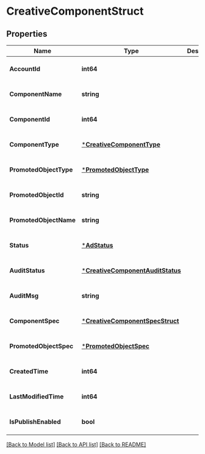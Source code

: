 # CreativeComponentStruct

## Properties
Name | Type | Description | Notes
------------ | ------------- | ------------- | -------------
**AccountId** | **int64** |  | [optional] [default to null]
**ComponentName** | **string** |  | [optional] [default to null]
**ComponentId** | **int64** |  | [optional] [default to null]
**ComponentType** | [***CreativeComponentType**](CreativeComponentType.md) |  | [optional] [default to null]
**PromotedObjectType** | [***PromotedObjectType**](PromotedObjectType.md) |  | [optional] [default to null]
**PromotedObjectId** | **string** |  | [optional] [default to null]
**PromotedObjectName** | **string** |  | [optional] [default to null]
**Status** | [***AdStatus**](AdStatus.md) |  | [optional] [default to null]
**AuditStatus** | [***CreativeComponentAuditStatus**](CreativeComponentAuditStatus.md) |  | [optional] [default to null]
**AuditMsg** | **string** |  | [optional] [default to null]
**ComponentSpec** | [***CreativeComponentSpecStruct**](creative_component_spec_struct.md) |  | [optional] [default to null]
**PromotedObjectSpec** | [***PromotedObjectSpec**](promoted_object_spec.md) |  | [optional] [default to null]
**CreatedTime** | **int64** |  | [optional] [default to null]
**LastModifiedTime** | **int64** |  | [optional] [default to null]
**IsPublishEnabled** | **bool** |  | [optional] [default to null]

[[Back to Model list]](../README.md#documentation-for-models) [[Back to API list]](../README.md#documentation-for-api-endpoints) [[Back to README]](../README.md)


